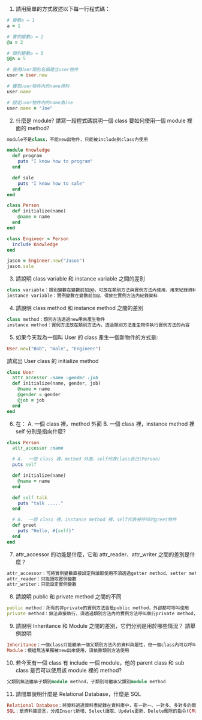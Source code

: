 1. 請用簡單的方式敘述以下每一行程式碼：
  ```ruby
  # 變數a = 1
  a = 1

  # 實例變數a = 2
  @a = 2

  # 類別變數a = 5
  @@a = 5

  # 使用User類別名稱建立user物件
  user = User.new

  # 獲取user物件內的name資料
  user.name

  # 設定user物件內的name為Joe
  user.name = "Joe"
  ```

2. 什麼是 module? 請寫一段程式碼說明一個 class 要如何使用一個 module 裡面的 method?
  ```ruby
  module不是class，不能new出物件，只能被include到class內使用

  module Knowledge
    def program
      puts "I know how to program"
    end

    def sale
      puts "I know how to sale"
    end
  end

  class Person
    def initialize(name)
      @name = name
    end
  end

  class Engineer < Person
    include Knowledge
  end

  jason = Engineer.new("Jason")
  jason.sale
  ```

3. 請說明 class variable 和 instance variable 之間的差別
  ```ruby
  class variable：類別變數在變數前加@@，可放在類別方法與實例方法內使用，用來紀錄資料
  instance variable：實例變數在變數前加@，得放在實例方法內紀錄資料
  ```

4. 請說明 class method 和 instance method 之間的差別
  ```ruby
  class method：類別方法透過new用來產生物件
  instance method：實例方法放在類別方法內，透過類別方法產生物件執行實例方法的內容
  ```

5. 如果今天我為一個叫 User 的 class 產生一個新物件的方式是:
  ```ruby
  User.new("Bob", "male", "Engineer")
  ```
請寫出 User class 的 initialize method
  ```ruby
  class User
    attr_accessor :name :gender :job
    def initialize(name, gender, job)
      @name = name
      @gender = gender
      @job = job
    end
  end
  ```

6. 在：
  A.  一個 class 裡，method 外面
  B.  一個 class 裡，instance method 裡
  self 分別是指向什麼?
  ```ruby
  class Person
    attr_accessor :name

    # A.  一個 class 裡，method 外面，self代表class自己(Person)
    puts self

    def initialize(name)
      @name = name
    end

    def self.talk
      puts "talk ....."
    end

    # B.  一個 class 裡，instance method 裡，self代表被呼叫的greet物件
    def greet
      puts "Hello, #{self}"
    end
  end
  ```

7. attr_accessor 的功能是什麼，它和 attr_reader、attr_writer 之間的差別是什麼？
  ```ruby
  attr_accessor：可將實例變數直接設定與讀取使用不須透過getter method、setter method
  attr_reader：只能讀取實例變數
  attr_writer：只能設定實例變數
  ```

8. 請說明 public 和 private method 之間的不同
  ```ruby
  public method：所有的非private的實例方法皆是public method，外部都可呼叫使用
  private method：無法直接執行，須透過類別方法內的實例方法呼叫執行private method，較常變動的資料會放在private method
  ```

9. 請說明 Inheritance 和 Module 之間的差別，它們分別是用於哪些情況？ 請舉例說明
  ```ruby
  Inheritance：一個class只能繼承一個父類別方法內的資料與屬性，但一個class內可以呼叫許多Module
  Module：模組無法單獨被new出來使用，須依靠類別方法使用
  ```

10. 若今天有一個 class 有 include 一個 module，他的 parent class 和 sub class 是否可以使用該 module 裡的 method?
  ```ruby
  父類別無法繼承子類別module method，子類別可繼承父類別module method
  ```

11. 請間單說明什麼是 Relational Database，什麼是 SQL
  ```ruby
  Relational Database：將資料透過資料表紀錄在資料庫中，有一對一、一對多、多對多的關聯性，透過foreign key將資料表的關係相連結
  SQL：是資料庫語言，分成Insert新增、Select讀取、Update更新、Delete刪除的指令(CRUD)操作資料表
  ```
